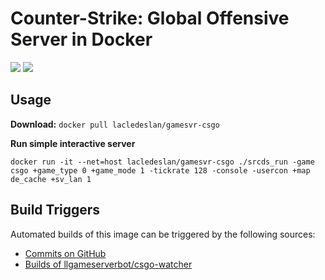 # Counter-Strike: Global Offensive Server in Docker

[![](https://images.microbadger.com/badges/version/lacledeslan/gamesvr-csgo.svg)](https://microbadger.com/images/lacledeslan/gamesvr-csgo "Get your own version badge on microbadger.com")
[![](https://images.microbadger.com/badges/image/lacledeslan/gamesvr-csgo.svg)](https://microbadger.com/images/lacledeslan/gamesvr-csgo "Get your own image badge on microbadger.com")

## Usage

**Download:** `docker pull lacledeslan/gamesvr-csgo`

**Run simple interactive server**
```
docker run -it --net=host lacledeslan/gamesvr-csgo ./srcds_run -game csgo +game_type 0 +game_mode 1 -tickrate 128 -console -usercon +map de_cache +sv_lan 1
```

## Build Triggers
Automated builds of this image can be triggered by the following sources:
* [Commits on GitHub](https://github.com/LacledesLAN/gamesvr-csgo)
* [Builds of llgameserverbot/csgo-watcher](https://hub.docker.com/r/llgameserverbot/csgo-watcher/)
